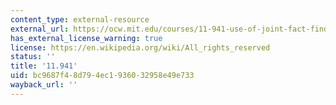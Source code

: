 ```yaml
---
content_type: external-resource
external_url: https://ocw.mit.edu/courses/11-941-use-of-joint-fact-finding-in-science-intensive-policy-disputes-part-i-fall-2003/
has_external_license_warning: true
license: https://en.wikipedia.org/wiki/All_rights_reserved
status: ''
title: '11.941'
uid: bc9687f4-8d79-4ec1-9360-32958e49e733
wayback_url: ''
---
```

